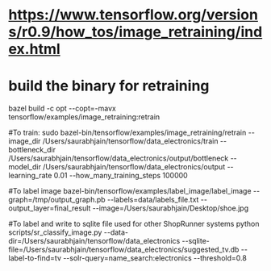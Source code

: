 # https://www.tensorflow.org/versions/r0.9/how_tos/image_retraining/index.html

# build the binary for retraining
bazel build -c opt --copt=-mavx tensorflow/examples/image_retraining:retrain


#To train:
sudo bazel-bin/tensorflow/examples/image_retraining/retrain --image_dir /Users/saurabhjain/tensorflow/data_electronics/train --bottleneck_dir /Users/saurabhjain/tensorflow/data_electronics/output/bottleneck  --model_dir /Users/saurabhjain/tensorflow/data_electronics/output  --learning_rate 0.01 --how_many_training_steps 100000

#To label image
bazel-bin/tensorflow/examples/label_image/label_image --graph=/tmp/output_graph.pb --labels=data/labels_file.txt --output_layer=final_result --image=/Users/saurabhjain/Desktop/shoe.jpg

#To label and write to sqlite file used for other ShopRunner systems
python scripts/sr_classify_image.py --data-dir=/Users/saurabhjain/tensorflow/data_electronics --sqlite-file=/Users/saurabhjain/tensorflow/data_electronics/suggested_tv.db --label-to-find=tv --solr-query=name_search:electronics --threshold=0.8
